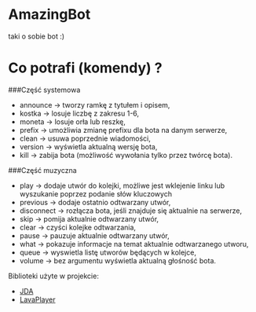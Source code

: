 # AmazingBot
taki o sobie bot :)

# Co potrafi (komendy) ?

###Część systemowa
- announce -> tworzy ramkę z tytułem i opisem,
- kostka -> losuje liczbę z zakresu 1-6,
- moneta -> losuje orła lub reszkę,
- prefix -> umożliwia zmianę prefixu dla bota na danym serwerze,
- clean -> usuwa poprzednie wiadomości,
- version -> wyświetla aktualną wersję bota,
- kill -> zabija bota (możliwość wywołania tylko przez twórcę bota).

###Część muzyczna
- play -> dodaje utwór do kolejki, możliwe jest wklejenie linku lub wyszukanie poprzez podanie słów kluczowych
- previous -> dodaje ostatnio odtwarzany utwór,
- disconnect -> rozłącza bota, jeśli znajduje się aktualnie na serwerze,
- skip -> pomija aktualnie odtwarzany utwór,
- clear -> czyści kolejke odtwarzania,
- pause -> pauzuje aktualnie odtwarzany utwór,
- what -> pokazuje informacje na temat aktualnie odtwarzanego utworu,
- queue -> wyswietla listę utworów będących w kolejce,
- volume -> bez argumentu wyświetla aktualną głośność bota.
 

Biblioteki użyte w projekcie:
- [JDA](https://github.com/DV8FromTheWorld/JDA)
- [LavaPlayer](https://github.com/sedmelluq/lavaplayer)

